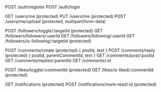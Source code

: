 POST /auth/register
POST /auth/login

GET /users/me (protected)
PUT /users/me (protected)
POST /users/me/upload (protected, multipart/form-data)

POST /followers/toggle/:targetId (protected)
GET /followers/followers/:userId
GET /followers/following/:userId
GET /followers/is-following/:targetId (protected)

POST /comments/create (protected)   { postId, text }
POST /comments/reply (protected)    { postId, parentCommentId, text }
GET  /comments/post/:postId
GET  /comments/replies/:parentId
GET  /comments/:id

POST /likes/toggle/:commentId (protected)
GET  /likes/is-liked/:commentId (protected)

GET  /notifications (protected)
POST /notifications/mark-read/:id (protected)
